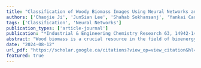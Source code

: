 ```yaml
---
title: "Classification of Woody Biomass Images Using Neural Networks and Attention Mechanisms"
authors: ['Chaojie Ji', 'JunSian Lee', 'Shahab Sokhansanj', 'Yankai Cao']
tags: ['Classification', 'Neural Networks']
publication_types: ['article-journal']
publication: "*Industrial & Engineering Chemistry Research 63, 14942-14952*"
abstract: "Wood biomass is a crucial resource in the field of bioenergy. It is commonly used as a feedstock in bioenergy generation and biochemical production. However, to fully make use of the characteristics of distinct woody biomass, before delivering it to subsequent processing steps, it is necessary to classify and distinguish the different classes of wood biomass. Currently, companies tend to hire operators to carry out the classification task with the help of a digital inventory of biomass classes. However, operators require a great deal of training to correctly group the wood biomass into broad groups with relatively similar quality. Moreover, the judgment bias of operators and the small differences among materials, such as the visual similarity of shavings and sawdust, can lead to potential classification inaccuracy. Considering these challenges, it is inevitable to explore an alternative solution. Thanks to the low cost of the collection of digital images, this work proposes the use of deep neural networks to automatically and precisely classify images. However, this is a challenging task. Specifically, the discrimination in features among certain classes is small, especially with the involvement of some unexpected backgrounds. To address the challenge, compared with the traditional practice that a mere feature vector is extracted for an image, a feature extraction module is applied to produce sets of diverse feature vectors from a single image to explore more visual information. Self-attention mechanisms are intensively utilized in the stage of extraction. The effectiveness of the proposed method is experimentally shown in our collected data set. After a voting strategy is applied, the average accuracy of our method is 96.2%."
date: "2024-08-12"
url_pdf: "https://scholar.google.ca/citations?view_op=view_citation&hl=zh-CN&user=M-s3mjAAAAAJ&pagesize=100&citation_for_view=M-s3mjAAAAAJ:xtRiw3GOFMkC"
featured: true
---
```

